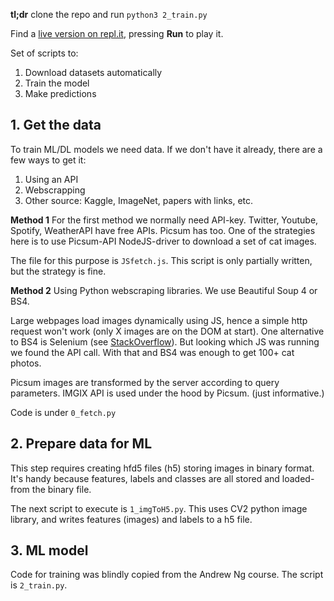 **tl;dr** clone the repo and run `python3 2_train.py`

Find a [live version on repl.it](https://repl.it/@misterybodon/mlimg), pressing **Run** to play it.

Set of scripts to:
1. Download datasets automatically
2. Train the model
3. Make predictions

## 1. Get the data
To train ML/DL models we need data. If we don't have it already, there are a few ways to get it:
1. Using an API
2. Webscrapping
3. Other source: Kaggle, ImageNet, papers with links, etc.

**Method 1**
For the first method we normally need API-key. Twitter, Youtube, Spotify, WeatherAPI have free APIs. Picsum has too. One of the strategies here is to use Picsum-API NodeJS-driver to download a set of cat images. 

The file for this purpose is `JSfetch.js`. This script is only partially written, but the strategy is fine.

**Method 2**
Using Python webscraping libraries. We use Beautiful Soup 4 or BS4. 

Large webpages load images dynamically using JS, hence a simple http request won't work (only X images are on the DOM at start). One alternative to BS4 is Selenium (see [StackOverflow](https://stackoverflow.com/questions/17436014/selenium-versus-beautifulsoup-for-web-scraping?rq=1)). But looking which JS was running we found the API call. With that and BS4 was enough to get 100+ cat photos.

Picsum images are transformed by the server according to query parameters. IMGIX API is used under the hood by Picsum. (just informative.)

Code is under `0_fetch.py`

## 2. Prepare data for ML
This step requires creating hfd5 files (h5) storing images in binary format. It's handy because features, labels and classes are all stored and loaded-from the binary file.

The next script to execute is `1_imgToH5.py`. This uses CV2 python image library, and writes features (images) and labels to a h5 file.

## 3. ML model
Code for training was blindly copied from the Andrew Ng course. The script is `2_train.py`.
